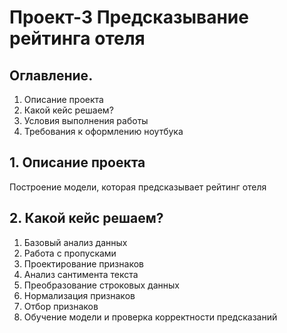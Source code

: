 # Проект-3 Предсказывание рейтинга отеля

## Оглавление.
1. Описание проекта
2. Какой кейс решаем?
3. Условия выполнения работы
4. Требования к оформлению ноутбука

## 1. Описание проекта
Построение модели, которая предсказывает рейтинг отеля

## 2. Какой кейс решаем?
1. Базовый анализ данных
2. Работа с пропусками
3. Проектирование признаков
4. Анализ сантимента текста
5. Преобразование строковых данных
6. Нормализация признаков
7. Отбор признаков
8. Обучение модели и проверка корректности предсказаний